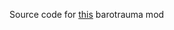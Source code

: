 Source code for [this](https://steamcommunity.com/sharedfiles/filedetails/?id=3435041793) barotrauma mod
